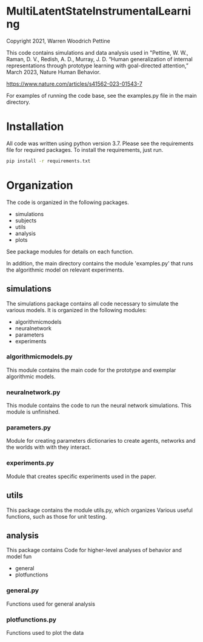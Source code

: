 # MultiLatentStateInstrumentalLearning
Copyright 2021, Warren Woodrich Pettine

This code contains simulations and data analysis used in "Pettine, W. W., Raman, D. V., Redish, A. D., Murray, J. D.
“Human generalization of internal representations through prototype learning with goal-directed attention,” March 2023, Nature Human Behavior.

https://www.nature.com/articles/s41562-023-01543-7

For examples of running the code base, see the examples.py file in the main directory.
# Installation

All code was written using python version 3.7. Please see the requirements file for required packages. To install the
requirements, just run. 

```bash
pip install -r requirements.txt
```

# Organization
The code is organized in the following packages.

- simulations
- subjects
- utils
- analysis
- plots

See package modules for details on each function. 

In addition, the main directory contains the module 'examples.py' that runs the algorithmic model on relevant experiments.  

## simulations
The simulations package contains all code necessary to simulate the various models. It is organized in the following
modules:

- algorithmicmodels
- neuralnetwork
- parameters
- experiments

### algorithmicmodels.py
This module contains the main code for the prototype and exemplar algorithmic models. 

### neuralnetwork.py
This module contains the code to run the neural network simulations. This module is unfinished. 

### parameters.py
Module for creating parameters dictionaries to create agents, networks and the worlds with with they interact. 

### experiments.py
Module that creates specific experiments used in the paper. 

## utils
This package contains the module utils.py, which organizes Various useful functions, such as those for unit testing. 

## analysis
This package contains Code for higher-level analyses of behavior and model fun

- general
- plotfunctions

### general.py
Functions used for general analysis

### plotfunctions.py
Functions used to plot the data
